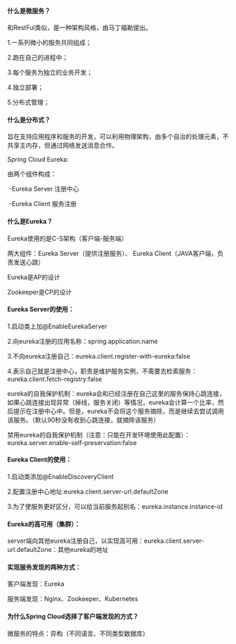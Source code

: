 #### 什么是微服务？

和RestFul类似，是一种架构风格，由马丁福勒提出。

1.一系列微小的服务共同组成；

2.跑在自己的进程中；

3.每个服务为独立的业务开发；

4.独立部署；

5.分布式管理；

#### 什么是分布式？

旨在支持应用程序和服务的开发，可以利用物理架构，由多个自治的处理元素，不共享主内存，但通过网络发送消息合作。

Spring Cloud Eureka:

由两个组件构成：

​	-Eureka Server 注册中心

​	-Eureka Client  服务注册

#### 什么是Eureka？

Eureka使用的是C-S架构（客户端-服务端）

两大组件：Eureka Server（提供注册服务）、 Eureka Client（JAVA客户端，负责发送心跳）

Eureka是AP的设计

Zookeeper是CP的设计

#### Eureka Server的使用：

1.启动类上加@EnableEurekaServer

2.向eureka注册的应用名称：spring.application.name

3.不向eureka注册自己：eureka.client.register-with-eureka:false

4.表示自己就是注册中心，职责是维护服务实例，不需要去检索服务：eureka.client.fetch-registry:false

​	eureka的自我保护机制：eureka会和已经注册在自己这里的服务保持心跳连接，如果心跳连接出现异常（掉线，服务关闭）等情况，eureka会计算一个比率，然后提示在注册中心中。但是，eureka不会将这个服务摘除，而是继续去尝试调用该服务。（默认90秒没有收到心跳连接，就摘除该服务）

​	禁用eureka的自我保护机制（注意：只能在开发环境使用此配置）：eureka.server.enable-self-preservation:false

#### Eureka Client的使用：

1.启动类添加@EnableDiscoveryClient

2.配置注册中心地址:eureka.client.server-url.defaultZone

3.为了使服务更好区分，可以给当前服务起别名：eureka.instance.instance-id

#### Eureka的高可用（集群）：

server端向其他eureka注册自己，以实现高可用：eureka.client.server-url.defaultZone：其他eureka的地址

#### 实现服务发现的两种方式：

客户端发现：Eureka

服务端发现：Nginx、Zookeeper、Kubernetes

#### 为什么Spring Cloud选择了客户端发现的方式？

微服务的特点：异构（不同语言、不同类型数据库）

